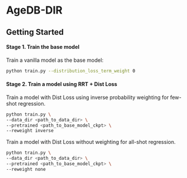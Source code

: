 # AgeDB-DIR

## Getting Started

#### Stage 1. Train the base model
Train a vanilla model as the base model: 
```bash
python train.py --distribution_loss_term_weight 0
```

#### Stage 2. Train a model using RRT + Dist Loss
Train a model with Dist Loss using inverse probability weighting for few-shot regression.
```bash
python train.py \
--data_dir <path_to_data_dir> \
--pretrained <path_to_base_model_ckpt> \
--reweight inverse
```

Train a model with Dist Loss without weighting for all-shot regression.
```bash
python train.py \
--data_dir <path_to_data_dir> \
--pretrained <path_to_base_model_ckpt> \
--reweight none
```
